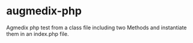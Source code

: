 # augmedix-php

Agmedix php test from a class file including two Methods and instantiate them in an index.php file.
